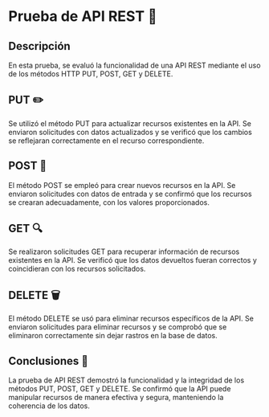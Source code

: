 # Prueba de API REST 🚀

## Descripción
En esta prueba, se evaluó la funcionalidad de una API REST mediante el uso de los métodos HTTP PUT, POST, GET y DELETE.

## PUT ✏️
Se utilizó el método PUT para actualizar recursos existentes en la API. Se enviaron solicitudes con datos actualizados y se verificó que los cambios se reflejaran correctamente en el recurso correspondiente.

## POST 📮
El método POST se empleó para crear nuevos recursos en la API. Se enviaron solicitudes con datos de entrada y se confirmó que los recursos se crearan adecuadamente, con los valores proporcionados.

## GET 🔍
Se realizaron solicitudes GET para recuperar información de recursos existentes en la API. Se verificó que los datos devueltos fueran correctos y coincidieran con los recursos solicitados.

## DELETE 🗑️
El método DELETE se usó para eliminar recursos específicos de la API. Se enviaron solicitudes para eliminar recursos y se comprobó que se eliminaron correctamente sin dejar rastros en la base de datos.

## Conclusiones 📝
La prueba de API REST demostró la funcionalidad y la integridad de los métodos PUT, POST, GET y DELETE. Se confirmó que la API puede manipular recursos de manera efectiva y segura, manteniendo la coherencia de los datos.